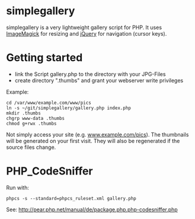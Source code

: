 simplegallery
=======

simplegallery is a very lightweight gallery script for PHP. It uses [ImageMagick](http://php.net/manual/en/book.imagick.php) for resizing and [jQuery](http://jquery.com/) for navigation (cursor keys).

Getting started
=======
* link the Script gallery.php to the directory with your JPG-Files
* create directory ".thumbs" and grant your webserver write privileges

Example:
```
cd /var/www/example.com/www/pics
ln -s ~/git/simplegallery/gallery.php index.php
mkdir .thumbs
chgrp www-data .thumbs
chmod g+rwx .thumbs
```

Not simply access your site (e.g. www.example.com/pics). The thumbnails will be generated on your first visit. They will also be regenerated if the source files change.

PHP_CodeSniffer
=======
Run with: 
```
phpcs -s --standard=phpcs_ruleset.xml gallery.php
```

See: http://pear.php.net/manual/de/package.php.php-codesniffer.php

